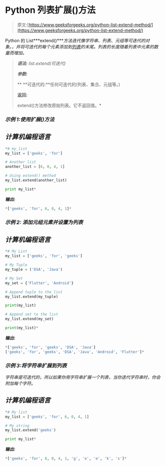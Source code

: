 # Python 列表扩展()方法

> 原文:[https://www.geeksforgeeks.org/python-list-extend-method/](https://www.geeksforgeeks.org/python-list-extend-method/)

Python 的 List***extend()****方法迭代像字符串、列表、元组等可迭代的对象。，并将可迭代的每个元素添加到[列表](https://www.geeksforgeeks.org/python-list/)的末尾。列表的长度随着列表中元素的数量而增加。*

> ***语法:** list.extend(可迭代)*
> 
> ***参数:***
> 
>  **   **可迭代的:**任何可迭代的(列表、集合、元组等。)
> 
> **返回:**
> 
> extend()方法修改原始列表。它不返回值。*

### ***示例 1:使用**扩展()方法*

## *计算机编程语言*

```py
*# my_list
my_list = ['geeks', 'for']

# Another list
another_list = [6, 0, 4, 1]

# Using extend() method
my_list.extend(another_list)

print my_list*
```

***输出:***

```py
*['geeks', 'for', 6, 0, 4, 1]*
```

### ***示例 2:** 添加元组元素并设置为列表*

## *计算机编程语言*

```py
*# My List
my_list = ['geeks', 'for', 'geeks']

# My Tuple
my_tuple = ('DSA', 'Java')

# My Set
my_set = {'Flutter', 'Android'}

# Append tuple to the list
my_list.extend(my_tuple)

print(my_list)

# Append set to the list
my_list.extend(my_set)

print(my_list)*
```

***输出:***

```py
*['geeks', 'for', 'geeks', 'DSA', 'Java']
['geeks', 'for', 'geeks', 'DSA', 'Java', 'Android', 'Flutter']*
```

### ***示例 3:将字符串**扩展到列表*

*字符串是可迭代的，所以如果你用字符串扩展一个列表，当你迭代字符串时，你会附加每个字符。*

## *计算机编程语言*

```py
*# My list
my_list = ['geeks', 'for', 6, 0, 4, 1]

# My string
my_list.extend('geeks')

print my_list*
```

***输出:***

```py
*['geeks', 'for', 6, 0, 4, 1, 'g', 'e', 'e', 'k', 's']*
```